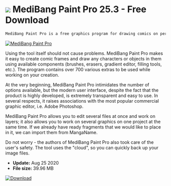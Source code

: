 # ![](https://cdn.softexe.net/static/icon/b/medibang-paint-pro-8406.png) MediBang Paint Pro 25.3 - Free Download

```sh
MediBang Paint Pro is a free graphics program for drawing comics on personal computers with the Windows operating system and Mac OS.
```
[![MediBang Paint Pro](https://gallery.dpcdn.pl/imgc/Tools/63016/g_-_420x350_1.5_-_x20151027162038_0.png)](https://softexe.net/win/multimedia/graphics-editors/medibang-paint-pro:hdRf.html)

Using the tool itself should not cause problems. MediBang Paint Pro makes it easy to create comic frames and draw any characters or objects in them using available components (brushes, erasers, gradient editor, filling tools, etc.). The program contains over 700 various extras to be used while working on your creation.
 
 At the very beginning, MediBang Paint Pro intimidates the number of options available, but the modern user interface, despite the fact that the product is highly developed, is extremely transparent and easy to use. In several respects, it raises associations with the most popular commercial graphic editor, i.e. Adobe Photoshop.
 
 MediBang Paint Pro allows you to edit several files at once and work on layers; it also allows you to work on several graphics on one project at the same time. If we already have ready fragments that we would like to place in it, we can import them from MangaName.  
 
 Do not worry - the authors of MediBang Paint Pro also took care of the user's safety. The tool uses the "cloud", so you can quickly back up your image files.


- **Update:** Aug 25 2020
- **File size:** 39.96 MB

[![Download](https://cdn.softexe.net/static/img/download.png)](https://softexe.net/win/multimedia/graphics-editors/medibang-paint-pro:hdRf.html)

